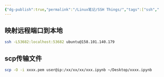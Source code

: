 ```yaml
---
{"dg-publish":true,"permalink":"/Linux笔记/SSH Things/","tags":["ssh","Linux"]}
---
```


## 映射远程端口到本地
```bash
ssh -L53682:localhost:53682 ubuntu@158.101.140.179
```
## scp传输文件

```bash
scp -O -i xxxx.pem user@ip:/xx/xx/xx/xxx.ipynb ~/Desktop/xxxx.ipynb
```
